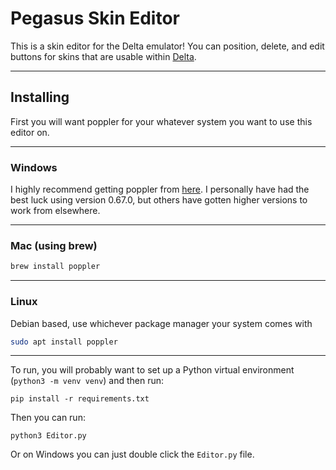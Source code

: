 # Pegasus Skin Editor
This is a skin editor for the Delta emulator! You can position, delete, and edit buttons
for skins that are usable within [Delta](https://deltaemulator.com/). 

---
## Installing
First you will want poppler for your whatever system you want to use this editor on.

---
### Windows 
I highly recommend getting poppler from [here](https://blog.alivate.com.au/poppler-windows/).
I personally have had the best luck using version 0.67.0, but others have gotten higher versions 
to work from elsewhere.

---
### Mac (using brew)
```bash
brew install poppler
```
---
### Linux
Debian based, use whichever package manager your system comes with
```bash
sudo apt install poppler
```
---
To run, you will probably want to set up a Python virtual environment 
(`python3 -m venv venv`) and then run:
```
pip install -r requirements.txt
```
Then you can run:
```
python3 Editor.py 
```
Or on Windows you can just double click the `Editor.py` file. 